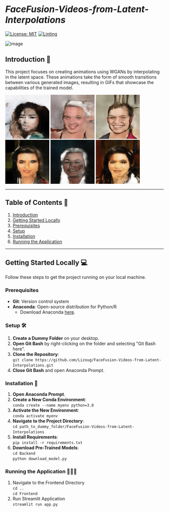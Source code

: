 # *FaceFusion-Videos-from-Latent-Interpolations*
[![License: MIT](https://img.shields.io/badge/License-MIT-yellow.svg)](https://opensource.org/licenses/MIT)
[![Linting](https://github.com/Lizoug/FaceFusion-Videos-from-Latent-Interpolations/actions/workflows/main.yml/badge.svg)](https://github.com/Lizoug/FaceFusion-Videos-from-Latent-Interpolations/actions/workflows/main.yml)


![image](https://img.shields.io/badge/Python-FFD43B?style=for-the-badge&logo=python&logoColor=blue)


## Introduction 🚀
This project focuses on creating animations using WGANs by interpolating in the latent space. These animations take the form of smooth transitions between various generated images, resulting in GIFs that showcase the capabilities of the trained model.

<p float="left">
  <img src="readme_assets/latent_space_exploration_seed_147_to_244.gif" width="140" />
  <img src="readme_assets/latent_space_exploration_seed_165_to_203.gif" width="140" />
  <img src="readme_assets/latent_space_exploration_seed_225_to_692.gif" width="140" />
  <img src="readme_assets/latent_space_exploration_seed_301_to_952.gif" width="140" />
  <img src="readme_assets/latent_space_exploration_seed_468_to_675.gif" width="140" />
  <img src="readme_assets/latent_space_exploration_seed_87_to_520.gif" width="140" />
</p>

---

## Table of Contents 📖
1. [Introduction](#introduction-)
2. [Getting Started Locally](#getting-started-locally-)
3. [Prerequisites](#prerequisites)
4. [Setup](#setup)
5. [Installation](#installation)
6. [Running the Application](#running-the-application)

---

## Getting Started Locally 💻
Follow these steps to get the project running on your local machine.

### Prerequisites
- **Git**: Version control system
- **Anaconda**: Open-source distribution for Python/R
  - Download Anaconda [here](https://www.anaconda.com/).

### Setup 🛠️

1. **Create a Dummy Folder** on your desktop.
2. **Open Git Bash** by right-clicking on the folder and selecting "Git Bash here".
3. **Clone the Repository**: <br>
   `git clone https://github.com/Lizoug/FaceFusion-Videos-from-Latent-Interpolations.git`
5. **Close Git Bash** and open Anaconda Prompt.

### Installation 🔧

1. **Open Anaconda Prompt**.
2. **Create a New Conda Environment**: <br>
  `conda create --name myenv python=3.8`
3. **Activate the New Environment**: <br>
  `conda activate myenv`
4. **Navigate to the Project Directory**: <br>
  `cd path_to_dummy_folder/FaceFusion-Videos-from-Latent-Interpolations`
5. **Install Requirements**: <br>
  `pip install -r requirements.txt`
6. **Download Pre-Trained Models**: <br>
  `cd Backend` <br>
  `python download_model.py`

### Running the Application 🏃🏽‍♀️
1. Navigate to the Frontend Directory <br>
  `cd ..` <br>
  `cd Frontend`
2. Run Streamlit Application <br>
  `streamlit run app.py`
